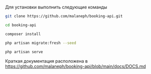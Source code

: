 Для установки выполнить следующие команды
```bash
git clone https://github.com/malaneph/booking-api.git

cd booking-api

composer install

php artisan migrate:fresh --seed

php artisan serve
```

Краткая документация расположена в https://github.com/malaneph/booking-api/blob/main/docs/DOCS.md
